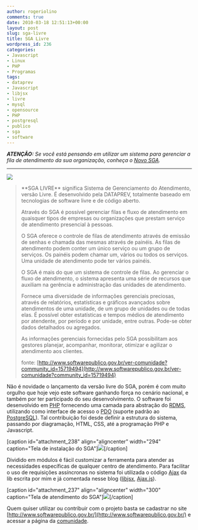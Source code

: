 ```yaml
---
author: rogeriolino
comments: true
date: 2010-03-18 12:51:13+00:00
layout: post
slug: sga-livre
title: SGA Livre
wordpress_id: 236
categories:
- Javascript
- Linux
- PHP
- Programas
tags:
- dataprev
- Javascript
- libjsx
- livre
- mysql
- opensource
- PHP
- postgresql
- publico
- sga
- software
---
```


_**ATENÇÃO:** Se você está pensando em utilizar um sistema para gerenciar a fila de atendimento da sua organização, conheça o [Novo SGA](http://www.novosga.org)._



* * *



![](http://rogeriolino.com/wp-content/uploads/2010/03/sga_logo.jpg)


<blockquote>**SGA LIVRE** significa Sistema de Gerenciamento do Atendimento, versão Livre. É desenvolvido pela DATAPREV, totalmente baseado em tecnologias de software livre e de código aberto.

Através do SGA é possível gerenciar filas e fluxo de atendimento em quaisquer tipos de empresas ou organizações que prestam serviço de atendimento presencial à pessoas.

O SGA oferece o controle de filas de atendimento através de emissão de senhas e chamada das mesmas através de painéis. As filas de atendimento podem conter um único serviço ou um grupo de serviços. Os painéis podem chamar um, vários ou todos os serviços. Uma unidade de atendimento pode ter vários painéis.

O SGA é mais do que um sistema de controle de filas. Ao gerenciar o fluxo de atendimento, o sistema apresenta uma série de recursos que auxiliam na gerência e administração das unidades de atendimento.

Fornece uma diversidade de informações gerenciais preciosas, através de relatórios, estatísticas e gráficos avançados sobre atendimentos de uma unidade, de um grupo de unidades ou de todas elas. É possível obter estatísticas e tempos médios de atendimento por atendente, por período e por unidade, entre outras. Pode-se obter dados detalhados ou agregados.

As informações gerenciais fornecidas pelo SGA possibilitam aos gestores planejar, acompanhar, monitorar, otimizar e agilizar o atendimento aos clientes.

fonte: [http://www.softwarepublico.gov.br/ver-comunidade?community_id=15719494](http://www.softwarepublico.gov.br/ver-comunidade?community_id=15719494)</blockquote>


Não é novidade o lançamento da versão livre do SGA, porém é com muito orgulho que hoje vejo este software ganhando força no cenário nacional, e também por ter participado do seu desenvolvimento. O software foi desenvolvido em [PHP](http://php.net) fornecendo uma camada para abstração do [RDMS](http://en.wikipedia.org/wiki/Relational_database_management_system), utilizando como interface de acesso o [PDO](http://php.net/manual/en/book.pdo.php) (suporte padrão ao [PostgreSQL](http://www.postgresql.org)). Tal contribuição foi desde definir a estrutura do sistema, passando por diagramação, HTML, CSS, até a programação PHP e Javascript.

[caption id="attachment_238" align="aligncenter" width="294" caption="Tela de instalação do SGA"][![](http://rogeriolino.com/wp-content/uploads/2010/03/sga_instalacao-294x300.jpg)](http://rogeriolino.com/wp-content/uploads/2010/03/sga_instalacao.jpg)[/caption]

Dividido em módulos é fácil customizar a ferramenta para atender as  necessidades específicas de qualquer centro de atendimento. Para facilitar o uso de requisições assíncronas no sistema foi  utilizada o código [Ajax](http://pt.wikipedia.org/wiki/AJAX_(programação)) da lib escrita por mim e já comentada nesse blog ([libjsx](http://rogeriolino.com/2009/03/11/javascript-libjsx/), [Ajax.js](http://code.google.com/p/libjsx/source/browse/trunk/org/libjsx/ajax/Ajax.js)).

[](http://rogeriolino.com/wp-content/uploads/2010/03/sga_atendimento.jpg)

[caption id="attachment_237" align="aligncenter" width="300" caption="Tela de atendimento do SGA"][![](http://rogeriolino.com/wp-content/uploads/2010/03/sga_atendimento-300x239.jpg)](http://rogeriolino.com/wp-content/uploads/2010/03/sga_atendimento.jpg)[/caption]

Quem quiser utilizar ou contribuir com o projeto basta se cadastrar no site [http://www.softwarepublico.gov.br/](http://www.softwarepublico.gov.br/) e acessar a página da [comunidade](http://www.softwarepublico.gov.br/ver-comunidade?community_id=15719494).
